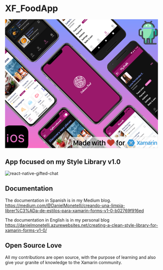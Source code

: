 # XF_FoodApp

![Introduction](/Images/Introduction.png?raw=true)

## App focused on my Style Library v1.0


<img alt="react-native-gifted-chat" src="https://github.com/monetelli/XF_FoodApp/blob/master/Images/demoFoodApp.gif" width="960" height="500" />
 </a>
 
 ## Documentation

The documentation in Spanish is in my Medium blog. <a href="https://www.youtube.com/watch?v=Wlyg5oRWz-M">https://medium.com/@DanielMonetelli/creando-una-limpia-librer%C3%ADa-de-estilos-para-xamarin-forms-v1-0-b02769f916ed</a>

The documentation in English is in my personal blog <a href="https://www.youtube.com/watch?v=Wlyg5oRWz-M">https://danielmonetelli.azurewebsites.net/creating-a-clean-style-library-for-xamarin-forms-v1-0/</a>
 
 ## Open Source Love

All my contributions are open source, with the purpose of learning and also give your granite of knowledge to the Xamarin community.
